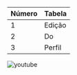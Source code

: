 |Número | Tabela|
| ------|------ |
|1|Edição|
|2|Do|
|3|Perfil|
[](url)
![youtube](chrome://favicon2/?size=24&scale_factor=1x&show_fallback_monogram=&page_url=https%3A%2F%2Fwww.youtube.com%2F)
